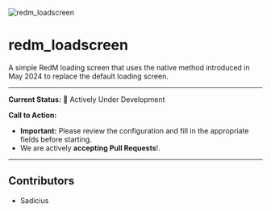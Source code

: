 ![redm_loadscreen](https://cdn.discordapp.com/attachments/1333812930810216581/1375020538333892689/image.png?ex=68302b2a&is=682ed9aa&hm=e02f39ae839c83eda101eae6d237c62759a2c71e7a851a4d07141efc3a0f2e08&format=webp&quality=lossless&width=1536&height=864 "redm_loadscreen")

# redm_loadscreen

A simple RedM loading screen that uses the native method introduced in May 2024 to replace the default loading screen.

---

**Current Status:** :construction: Actively Under Development

**Call to Action:**
*    **Important:** Please review the configuration and fill in the appropriate fields before starting.
*   We are actively **accepting Pull Requests**!.

---

## Contributors

*   Sadicius
